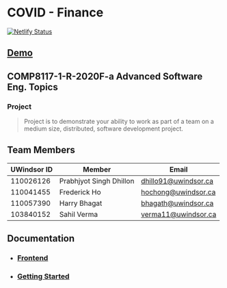 # COVID - Finance

[![Netlify Status](https://api.netlify.com/api/v1/badges/46efc1af-f034-46ad-a0c2-e592996e431e/deploy-status)](https://app.netlify.com/sites/covidf/deploys)

## [Demo](https://covidf.netlify.app/)

## COMP8117-1-R-2020F-a Advanced Software Eng. Topics

### Project

> Project is to demonstrate your ability to work as part of a team on a medium size, distributed, software development project.

## Team Members

| UWindsor ID | Member                  | Email                |
| ----------- | ----------------------- | -------------------- |
| 110026126   | Prabhjyot Singh Dhillon | dhillo91@uwindsor.ca |
| 110041455   | Frederick Ho            | hochong@uwindsor.ca  |
| 110057390   | Harry Bhagat            | bhagath@uwindsor.ca  |
| 103840152   | Sahil Verma             | verma11@uwindsor.ca  |

## Documentation

-   ### [Frontend](https://covidf-docs.netlify.app/#/ "COVID-19 Finace frontend Docs")

-   ### [Getting Started](https://covidf-docs.netlify.app/#/getting-started "Getting Started with frontend")

